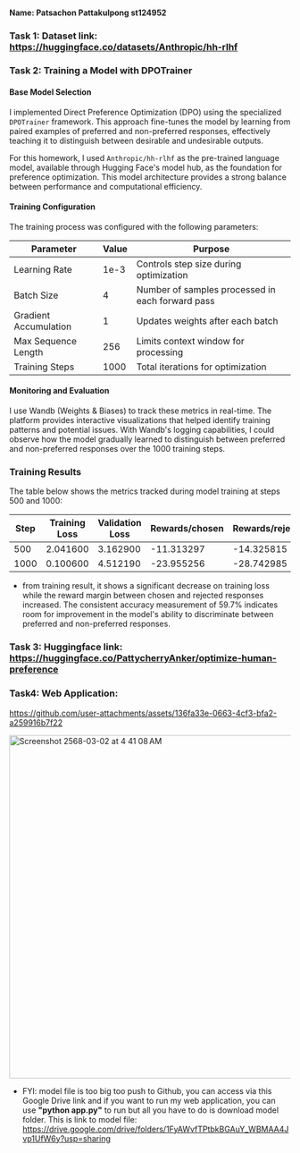 #### Name: Patsachon Pattakulpong st124952
### Task 1: Dataset link: https://huggingface.co/datasets/Anthropic/hh-rlhf
### Task 2: Training a Model with DPOTrainer
#### Base Model Selection
I implemented Direct Preference Optimization (DPO) using the specialized `DPOTrainer` framework. This approach fine-tunes the model by learning from paired examples of preferred and non-preferred responses, effectively teaching it to distinguish between desirable and undesirable outputs.  

For this homework, I used `Anthropic/hh-rlhf` as the pre-trained language model, available through Hugging Face's model hub, as the foundation for preference optimization. This model architecture provides a strong balance between performance and computational efficiency.

#### Training Configuration
The training process was configured with the following parameters:

| Parameter | Value | Purpose |
|-----------|-------|---------|
| Learning Rate | 1e-3 | Controls step size during optimization |
| Batch Size | 4 | Number of samples processed in each forward pass |
| Gradient Accumulation | 1 | Updates weights after each batch |
| Max Sequence Length | 256 | Limits context window for processing |
| Training Steps | 1000 | Total iterations for optimization |

#### Monitoring and Evaluation
I use Wandb (Weights & Biases) to track these metrics in real-time. The platform provides interactive visualizations that helped identify training patterns and potential issues. With Wandb's logging capabilities, I could observe how the model gradually learned to distinguish between preferred and non-preferred responses over the 1000 training steps.

### Training Results
The table below shows the metrics tracked during model training at steps 500 and 1000:

| Step | Training Loss | Validation Loss | Rewards/chosen | Rewards/rejected | Rewards/accuracies | Rewards/margins | Logps/rejected | Logps/chosen | Logits/rejected | Logits/chosen |
|------|---------------|-----------------|----------------|------------------|-------------------|----------------|-----------------|--------------|-----------------|---------------|
| 500  | 2.041600      | 3.162900        | -11.313297     | -14.325815       | 0.597000          | 3.012520       | -283.884094     | -230.698654  | -9.234812       | -9.627277     |
| 1000 | 0.100600      | 4.512190        | -23.955256     | -28.742985       | 0.597000          | 4.787728       | -428.055786     | -357.118225  | -40.360313      | -40.775414    |

- from training result, it shows a significant decrease on training loss while the reward margin between chosen and rejected responses increased. The consistent accuracy measurement of 59.7% indicates room for improvement in the model's ability to discriminate between preferred and non-preferred responses.

### Task 3: Huggingface link: https://huggingface.co/PattycherryAnker/optimize-human-preference

### Task4: Web Application: 

https://github.com/user-attachments/assets/136fa33e-0663-4cf3-bfa2-a259916b7f22


<img width="614" alt="Screenshot 2568-03-02 at 4 41 08 AM" src="https://github.com/user-attachments/assets/047d2ae7-0b50-4125-9866-72d25e6fa3c1" />

- FYI: model file is too big too push to Github, you can access via this Google Drive link and if you want to run my web application, you can use **"python app.py"** to run but all you have to do is download model folder. This is link to model file: https://drive.google.com/drive/folders/1FyAWvfTPtbkBGAuY_WBMAA4Jvp1UfW6y?usp=sharing
